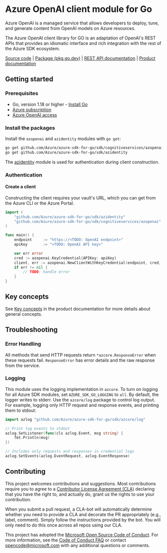 # Azure OpenAI client module for Go

Azure OpenAI is a managed service that allows developers to deploy, tune, and generate content from OpenAI models on Azure resources.

The Azure OpenAI client library for GO is an adaptation of OpenAI's REST APIs that provides an idiomatic interface and rich integration with the rest of the Azure SDK ecosystem.

[Source code][azopenai_repo] | [Package (pkg.go.dev)][azopenai_pkg_go] | [REST API documentation][openai_rest_docs] | [Product documentation][openai_docs]

## Getting started

### Prerequisites

* Go, version 1.18 or higher - [Install Go](https://go.dev/doc/install)
* [Azure subscription][azure_sub]
* [Azure OpenAI access][azure_openai_access]

### Install the packages

Install the `azopenai` and `azidentity` modules with `go get`:

```bash
go get github.com/Azure/azure-sdk-for-go/sdk/cognitiveservices/azopenai
go get github.com/Azure/azure-sdk-for-go/sdk/azidentity
```

The [azidentity][azure_identity] module is used for authentication during client construction.

### Authentication

<!-- TODO: Add api-key authentication instructions -->

#### Create a client

Constructing the client requires your vault's URL, which you can get from the Azure CLI or the Azure Portal.

```go
import (
	"github.com/Azure/azure-sdk-for-go/sdk/azidentity"
	"github.com/Azure/azure-sdk-for-go/sdk/cognitiveservices/azopenai"
)

func main() {
	endpoint     := "https://<TODO: OpenAI endpoint>"
	apiKey       := "<TODO: OpenAI API key>"

	var err error
	cred := azopenai.KeyCredential{APIKey: apiKey}
	client, err := azopenai.NewClientWithKeyCredential(endpoint, cred, &options)
	if err != nil {
		// TODO: handle error
	}
}
```

## Key concepts

See [Key concepts][openai_key_concepts] in the product documentation for more details about general concepts.

## Troubleshooting

### Error Handling

All methods that send HTTP requests return `*azcore.ResponseError` when these requests fail. `ResponseError` has error details and the raw response from the service.

### Logging

This module uses the logging implementation in `azcore`. To turn on logging for all Azure SDK modules, set `AZURE_SDK_GO_LOGGING` to `all`. By default, the logger writes to stderr. Use the `azcore/log` package to control log output. For example, logging only HTTP request and response events, and printing them to stdout:

```go
import azlog "github.com/Azure/azure-sdk-for-go/sdk/azcore/log"

// Print log events to stdout
azlog.SetListener(func(cls azlog.Event, msg string) {
	fmt.Println(msg)
})

// Includes only requests and responses in credential logs
azlog.SetEvents(azlog.EventRequest, azlog.EventResponse)
```

## Contributing

This project welcomes contributions and suggestions. Most contributions require you to agree to a [Contributor License Agreement (CLA)][cla] declaring that you have the right to, and actually do, grant us the rights to use your contribution.

When you submit a pull request, a CLA-bot will automatically determine whether you need to provide a CLA and decorate
the PR appropriately (e.g., label, comment). Simply follow the instructions provided by the bot. You will only need to
do this once across all repos using our CLA.

This project has adopted the [Microsoft Open Source Code of Conduct][coc]. For more information, see
the [Code of Conduct FAQ][coc_faq] or contact [opencode@microsoft.com][coc_contact] with any additional questions or
comments.

<!-- LINKS -->
[azure_openai_access]: https://learn.microsoft.com/azure/cognitive-services/openai/overview#how-do-i-get-access-to-azure-openai
[azopenai_repo]: https://github.com/Azure/azure-sdk-for-go/tree/main/sdk/cognitiveservices/azopenai
[azopenai_pkg_go]: https://pkg.go.dev/github.com/Azure/azure-sdk-for-go/sdk/cognitiveservices/azopenai
[azure_identity]: https://pkg.go.dev/github.com/Azure/azure-sdk-for-go/sdk/azidentity
[azure_sub]: https://azure.microsoft.com/free/
[openai_docs]: https://learn.microsoft.com/azure/cognitive-services/openai
[openai_key_concepts]: https://learn.microsoft.com/azure/cognitive-services/openai/overview#key-concepts
[openai_rest_docs]: https://learn.microsoft.com/azure/cognitive-services/openai/reference
[cla]: https://cla.microsoft.com
[coc]: https://opensource.microsoft.com/codeofconduct/
[coc_faq]: https://opensource.microsoft.com/codeofconduct/faq/
[coc_contact]: mailto:opencode@microsoft.com
